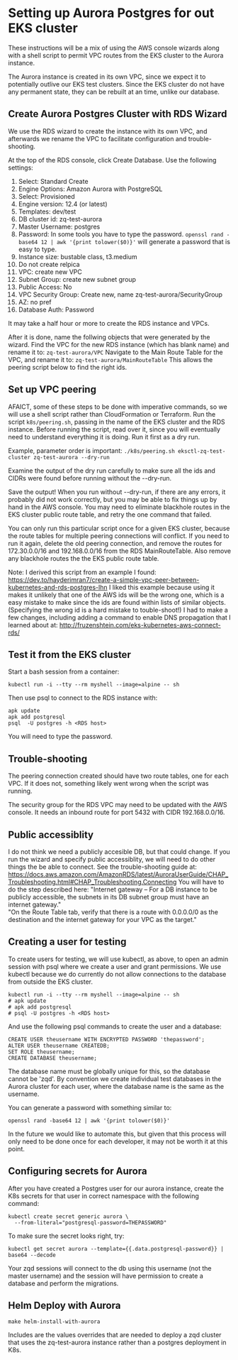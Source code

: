 # Setting up Aurora Postgres for out EKS cluster

These instructions will be a mix of using the AWS console wizards along with a shell script to permit VPC routes from the EKS cluster to the Aurora instance.

The Aurora instance is created in its own VPC, since we expect it to potentially outlive our EKS test clusters. Since the EKS cluster do not have any permanent state, they can be rebuilt at an time, unlike our database.

## Create Aurora Postgres Cluster with RDS Wizard

We use the RDS wizard to create the instance with its own VPC, and afterwards we rename the VPC to facilitate configuration and trouble-shooting.

At the top of the RDS console, click Create Database.
Use the following settings:
1. Select: Standard Create
1. Engine Options: Amazon Aurora with PostgreSQL
1. Select: Provisioned
1. Engine version: 12.4 (or latest)
1. Templates: dev/test
1. DB cluster id: zq-test-aurora
1. Master Username: postgres
1. Password: In some tools you have to type the password.
`openssl rand -base64 12 | awk '{print tolower($0)}'`
will generate a password that is easy to type.
1. Instance size: bustable class, t3.medium
1. Do not create relpica
1. VPC: create new VPC
1. Subnet Group: create new subnet group
1. Public Access: No
1. VPC Security Group: Create new, name zq-test-aurora/SecurityGroup
1. AZ: no pref
1. Database Auth: Password

It may take a half hour or more to create the RDS instance and VPCs.

After it is done, name the follwing objects that were generated by the wizard.
Find the VPC for the new RDS instance (which has  blank name) and rename it to:
`zq-test-aurora/VPC`
Navigate to the Main Route Table for the VPC, and rename it to:
`zq-test-aurora/MainRouteTable`
This allows the peering script below to find the right ids.

## Set up VPC peering

AFAICT, some of these steps to be done with imperative commands, so we will use a shell script rather than CloudFormation or Terraform. Run the script `k8s/peering.sh`, passing in the name of the EKS cluster and the RDS instance. Before running the script, read over it, since you will eventually need to understand everything it is doing. Run it first as a dry run.

Example, parameter order is important:
`./k8s/peering.sh eksctl-zq-test-cluster zq-test-aurora --dry-run`

Examine the output of the dry run carefully to make sure all the ids and CIDRs were found before running without the --dry-run.

Save the output! When you run without --dry-run, if there are any errors, it probably did not work correctly, but you may be able to fix things up by hand in the AWS console. You may need to eliminate blackhole routes in the EKS cluster public route table, and retry the one command that failed.

You can only run this particular script once for a given EKS cluster, because the route tables for multiple peering connections will conflict. If you need to run it again, delete the old peering connection, and remove the routes for 172.30.0.0/16 and 192.168.0.0/16 from the RDS MainRouteTable. Also remove any blackhole routes the the EKS public route table.

Note: I derived this script from an example I found:
https://dev.to/hayderimran7/create-a-simple-vpc-peer-between-kubernetes-and-rds-postgres-lhn
I liked this example because using it makes it unlikely that one of the AWS ids will be the wrong one, which is a easy mistake to make since the ids are found within lists of similar objects. (Specifying the wrong id is a hard mistake to touble-shoot!) I had to make a few changes, including adding a command to enable DNS propagation that I learned about at:
http://fruzenshtein.com/eks-kubernetes-aws-connect-rds/

## Test it from the EKS cluster
Start a bash session from a container:
```
kubectl run -i --tty --rm myshell --image=alpine -- sh
```
Then use psql to connect to the RDS instance with:
```
apk update
apk add postgresql
psql  -U postgres -h <RDS host>
```
You will need to type the password.

## Trouble-shooting

The peering connection created should have two route tables, one for each VPC. If it does not, something likely went wrong when the script was running.

The security group for the RDS VPC may need to be updated with the AWS console. It needs an inbound route for port 5432 with CIDR 192.168.0.0/16.

## Public accessiblity
I do not think we need a publicly accesible DB, but that could change. If you run the wizard and specify public accessiblity, we will need to do other things the be able to connect. See the trouble-shooting guide at: 
https://docs.aws.amazon.com/AmazonRDS/latest/AuroraUserGuide/CHAP_Troubleshooting.html#CHAP_Troubleshooting.Connecting
You will have to do the step described here:
"Internet gateway – For a DB instance to be publicly accessible, the subnets in its DB subnet group must have an internet gateway."  
"On the Route Table tab, verify that there is a route with 0.0.0.0/0 as the destination and the internet gateway for your VPC as the target."

## Creating a user for testing
To create users for testing, we will use kubectl, as above, to open an admin session with psql where we create a user and grant permissions. We use kubectl because we do currently do not allow connections to the database from outside the EKS cluster.
```
kubectl run -i --tty --rm myshell --image=alpine -- sh
# apk update
# apk add postgresql
# psql -U postgres -h <RDS host>
```
And use the following psql commands to create the user and a database:
```
CREATE USER theusername WITH ENCRYPTED PASSWORD 'thepassword';
ALTER USER theusername CREATEDB;
SET ROLE theusername;
CREATE DATABASE theusername;
```
The database name must be globally unique for this, so the database cannot be 'zqd'. By convention we create individual test databases in the Aurora cluster for each user, where the database name is the same as the username.

You can generate a password with something similar to:
```
openssl rand -base64 12 | awk '{print tolower($0)}'
```
In the future we would like to automate this, but given that this process will only need to be done once for each developer, it may not be worth it at this point.

## Configuring secrets for Aurora
After you have created a Postgres user for our aurora instance, create the K8s secrets for that user in correct namespace with the following command:
```
kubectl create secret generic aurora \
  --from-literal="postgresql-password=THEPASSWORD"
```
To make sure the secret looks right, try:
```
kubectl get secret aurora --template={{.data.postgresql-password}} | base64 --decode
```
Your zqd sessions will connect to the db using this username (not the master username) and the session will have permission to create a database and perform the migrations.

## Helm Deploy with Aurora
```
make helm-install-with-aurora
```
Includes are the values overrides that are needed to deploy a zqd cluster that uses the zq-test-aurora instance rather than a postgres deployment in K8s.
